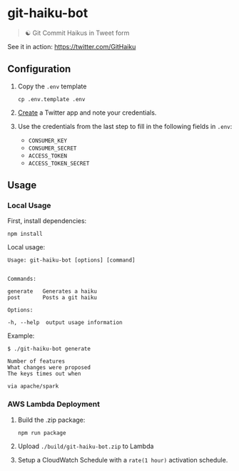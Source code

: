 # git-haiku-bot
> ☯️  Git Commit Haikus in Tweet form

See it in action: https://twitter.com/GitHaiku

## Configuration

1. Copy the `.env` template

    ```
    cp .env.template .env
    ```

2. [Create](https://apps.twitter.com/) a Twitter app and note your credentials.
3. Use the credentials from the last step to fill in the following fields in  `.env`:
    * `CONSUMER_KEY`
    * `CONSUMER_SECRET`
    * `ACCESS_TOKEN`
    * `ACCESS_TOKEN_SECRET`

## Usage

### Local Usage

First, install dependencies:

```
npm install
```

Local usage:

```
Usage: git-haiku-bot [options] [command]


Commands:

generate   Generates a haiku
post       Posts a git haiku

Options:

-h, --help  output usage information
```

Example:

```
$ ./git-haiku-bot generate

Number of features
What changes were proposed
The keys times out when

via apache/spark
```

### AWS Lambda Deployment

1. Build the .zip package:

    ```
    npm run package
    ```

2. Upload `./build/git-haiku-bot.zip` to Lambda
3. Setup a CloudWatch Schedule with a `rate(1 hour)` activation schedule.
